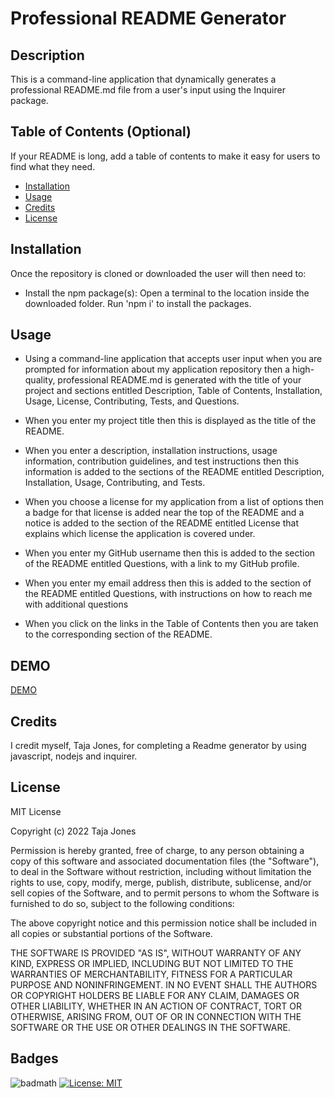 # Professional README Generator


## Description

This is a command-line application that dynamically generates a professional README.md file from a user's input using the Inquirer package.

## Table of Contents (Optional)

If your README is long, add a table of contents to make it easy for users to find what they need.

- [Installation](#installation)
- [Usage](#usage)
- [Credits](#credits)
- [License](#license)

## Installation

Once the repository is cloned or downloaded the user will then need to:

- Install the npm package(s): Open a terminal to the location inside the downloaded folder. Run 'npm i' to install the packages.


## Usage

- Using a command-line application that accepts user input
when you are prompted for information about my application repository
then a high-quality, professional README.md is generated with the title of your project and sections entitled Description, Table of Contents, Installation, Usage, License, Contributing, Tests, and Questions.

- When you enter my project title then this is displayed as the title of the README.

- When you enter a description, installation instructions, usage information, contribution guidelines, and test instructions then this information is added to the sections of the README entitled Description, Installation, Usage, Contributing, and Tests.

- When you choose a license for my application from a list of options then a badge for that license is added near the top of the README and a notice is added to the section of the README entitled License that explains which license the application is covered under.

- When you enter my GitHub username then this is added to the section of the README entitled Questions, with a link to my GitHub profile.

- When you enter my email address then this is added to the section of the README entitled Questions, with instructions on how to reach me with additional questions

- When you click on the links in the Table of Contents then you are taken to the corresponding section of the README.

## DEMO

[DEMO](https://drive.google.com/file/d/1_VhXVe3czD39b1NE5tQZrBW25A37IbVT/view)

## Credits

I credit myself, Taja Jones, for completing a Readme generator by using javascript, nodejs and inquirer.

## License
MIT License

Copyright (c) 2022 Taja Jones

Permission is hereby granted, free of charge, to any person obtaining a copy of this software and associated documentation files (the "Software"), to deal in the Software without restriction, including without limitation the rights to use, copy, modify, merge, publish, distribute, sublicense, and/or sell copies of the Software, and to permit persons to whom the Software is furnished to do so, subject to the following conditions:

The above copyright notice and this permission notice shall be included in all copies or substantial portions of the Software.

THE SOFTWARE IS PROVIDED "AS IS", WITHOUT WARRANTY OF ANY KIND, EXPRESS OR IMPLIED, INCLUDING BUT NOT LIMITED TO THE WARRANTIES OF MERCHANTABILITY, FITNESS FOR A PARTICULAR PURPOSE AND NONINFRINGEMENT. IN NO EVENT SHALL THE AUTHORS OR COPYRIGHT HOLDERS BE LIABLE FOR ANY CLAIM, DAMAGES OR OTHER LIABILITY, WHETHER IN AN ACTION OF CONTRACT, TORT OR OTHERWISE, ARISING FROM, OUT OF OR IN CONNECTION WITH THE SOFTWARE OR THE USE OR OTHER DEALINGS IN THE SOFTWARE.


## Badges

![badmath](https://img.shields.io/github/languages/top/lernantino/badmath)
[![License: MIT](https://img.shields.io/badge/License-MIT-yellow.svg)](https://opensource.org/licenses/MIT)
